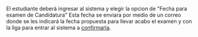 El estudiante deberá ingresar al sistema y elegir la opcion de "Fecha para examen de Candidatura"
Esta fecha se enviara por medio de un correo donde se les indicará la fecha propuesta para llevar acabo el examen 
y con la liga para entrar al sistema a [confirmarla](fecha_propuesta_de_examen_de_candidatura.md).
